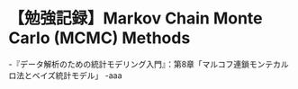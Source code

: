 # 【勉強記録】Markov Chain Monte Carlo (MCMC) Methods

-『データ解析のための統計モデリング入門』：第8章「マルコフ連鎖モンテカルロ法とベイズ統計モデル」
    -aaa
